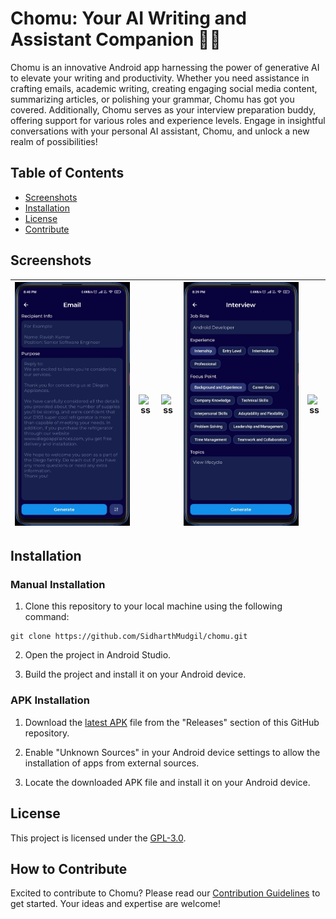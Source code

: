 # Chomu: Your AI Writing and Assistant Companion 🤖📝

Chomu is an innovative Android app harnessing the power of generative AI to elevate your writing and productivity. Whether you need assistance in crafting emails, academic writing, creating engaging social media content, summarizing articles, or polishing your grammar, Chomu has got you covered. Additionally, Chomu serves as your interview preparation buddy, offering support for various roles and experience levels. Engage in insightful conversations with your personal AI assistant, Chomu, and unlock a new realm of possibilities!

## Table of Contents

- [Screenshots](#screenshots)
- [Installation](#installation)
- [License](#license)
- [Contribute](#how-to-contribute)

## Screenshots

| ![ss](./images/email.jpeg) | ![ss](./images/social_media.jpeg) | ![ss](./images/summarize.jpeg) | ![ss](./images/interview.jpeg) | ![ss](./images/conversation.jpeg) | 
| -------------------------- | -------------------------- | -------------------------- | -------------------------- | -------------------------- |

## Installation

### Manual Installation
1. Clone this repository to your local machine using the following command:

```
git clone https://github.com/SidharthMudgil/chomu.git
```

2. Open the project in Android Studio.

3. Build the project and install it on your Android device.

### APK Installation
1. Download the [latest APK](https://github.com/SidharthMudgil/chomu/releases/latest) file from the "Releases" section of this GitHub repository.

2. Enable "Unknown Sources" in your Android device settings to allow the installation of apps from external sources.

3. Locate the downloaded APK file and install it on your Android device.

## License
This project is licensed under the [GPL-3.0](LICENSE).

## How to Contribute
Excited to contribute to Chomu? Please read our [Contribution Guidelines](CONTRIBUTING.md) to get started. Your ideas and expertise are welcome!
